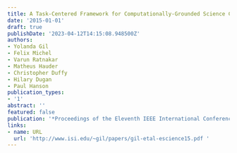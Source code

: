 ```yaml
---
title: A Task-Centered Framework for Computationally-Grounded Science Collaborations
date: '2015-01-01'
draft: true
publishDate: '2023-04-12T14:15:08.948500Z'
authors:
- Yolanda Gil
- Felix Michel
- Varun Ratnakar
- Matheus Hauder
- Christopher Duffy
- Hilary Dugan
- Paul Hanson
publication_types:
- '1'
abstract: ''
featured: false
publication: '*Proceedings of the Eleventh IEEE International Conference on eScience*'
links:
- name: URL
  url: 'http://www.isi.edu/~gil/papers/gil-etal-escience15.pdf '
---
```


